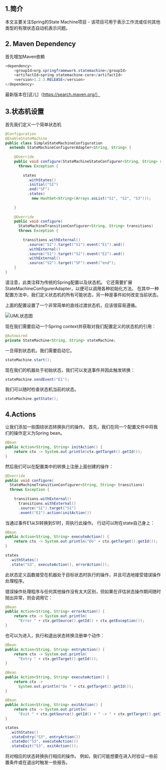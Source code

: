 ## 1.简介

本文主要关注Spring的State Machine项目 - 该项目可用于表示工作流或任何其他类型的有限状态自动机表示问题。

## 2. Maven Dependency

首先增加Maven依赖

```java
<dependency>
    <groupId>org.springframework.statemachine</groupId>
    <artifactId>spring-statemachine-core</artifactId>
    <version>1.2.3.RELEASE</version>
</dependency>
```

最新版本在[这儿]（https://search.maven.org/）

## 3.状态机设置

首先我们定义一个简单状态机

```java
@Configuration
@EnableStateMachine
public class SimpleStateMachineConfiguration 
  extends StateMachineConfigurerAdapter<String, String> {
 
    @Override
    public void configure(StateMachineStateConfigurer<String, String> states) 
      throws Exception {
  
        states
          .withStates()
          .initial("SI")
          .end("SF")
          .states(
            new HashSet<String>(Arrays.asList("S1", "S2", "S3")));
 
    }
 
    @Override
    public void configure(
      StateMachineTransitionConfigurer<String, String> transitions) 
      throws Exception {
  
        transitions.withExternal()
          .source("SI").target("S1").event("E1").and()
          .withExternal()
          .source("S1").target("S2").event("E2").and()
          .withExternal()
          .source("S2").target("SF").event("end");
    }
}
```

请注意，此类注释为传统的Spring配置以及状态机。 它还需要扩展StateMachineConfigurerAdapter，以便可以调用各种初始化方法。 在其中一种配置方法中，我们定义状态机的所有可能状态，另一种是事件如何改变当前状态。

上面的配置设置了一个非常简单的直线过渡状态机，应该很容易遵循。

![UML状态图](https://www.baeldung.com/wp-content/uploads/2017/04/simple.png)

现在我们需要启动一个Spring context并获取对我们配置定义的状态机的引用：

```java
@Autowired
private StateMachine<String, String> stateMachine;
```
一旦得到状态机，我们需要启动它。

```java
stateMachine.start();
```
现在我们的机器处于初始状态，我们可以发送事件并因此触发转换：

```java
stateMachine.sendEvent("E1");
```
我们可以随时检查状态机当前的状态。

```java
stateMachine.getState();
```
## 4.Actions

让我们添加一些围绕状态转换执行的操作。 首先，我们在同一个配置文件中将我们的操作定义为Spring bean。

```java
@Bean
public Action<String, String> initAction() {
    return ctx -> System.out.println(ctx.getTarget().getId());
}
```
然后我们可以在配置类中的转换上注册上面创建的操作：

```java
@Override
public void configure(
  StateMachineTransitionConfigurer<String, String> transitions)
  throws Exception {
  
    transitions.withExternal()
      transitions.withExternal()
      .source("SI").target("S1")
      .event("E1").action(initAction())
```
当通过事件E1从SI转换到S1时，将执行此操作。 行动可以附在state自己身上：

```java
@Bean
public Action<String, String> executeAction() {
    return ctx -> System.out.println("Do" + ctx.getTarget().getId());
}
 
states
  .withStates()
  .state("S3", executeAction(), errorAction());
```
此状态定义函数接受在机器处于目标状态时执行的操作，并且可选地接受错误操作处理程序。

错误操作处理程序与任何其他操作没有太大区别，但如果在评估状态操作期间随时抛出异常，则会调用它：


```java
@Bean
public Action<String, String> errorAction() {
    return ctx -> System.out.println(
      "Error " + ctx.getSource().getId() + ctx.getException());
}
```

也可以为进入，执行和退出状态转换注册单个动作：

```java
@Bean
public Action<String, String> entryAction() {
    return ctx -> System.out.println(
      "Entry " + ctx.getTarget().getId());
}
 
@Bean
public Action<String, String> executeAction() {
    return ctx -> 
      System.out.println("Do " + ctx.getTarget().getId());
}
 
@Bean
public Action<String, String> exitAction() {
    return ctx -> System.out.println(
      "Exit " + ctx.getSource().getId() + " -> " + ctx.getTarget().getId());
}
```

```java
states
  .withStates()
  .stateEntry("S3", entryAction())
  .stateDo("S3", executeAction())
  .stateExit("S3", exitAction());
```
将对相应的状态转换执行相应的操作。 例如，我们可能想要在进入时验证一些前置条件或在退出时触发一些报告。
